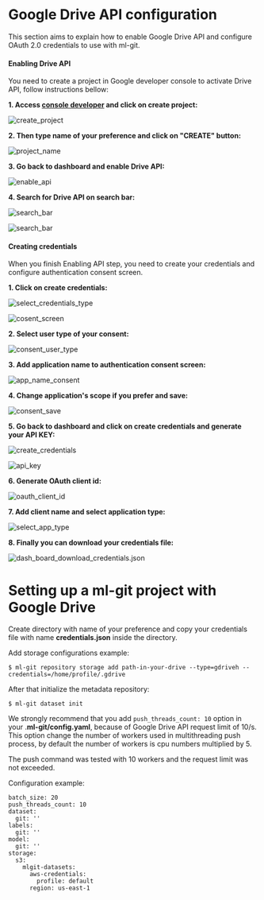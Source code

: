 # Google Drive API configuration

This section aims to explain how to enable Google Drive API and configure OAuth 2.0 credentials to use with ml-git.

#### Enabling Drive API

You need to create a project in Google developer console to activate Drive API, follow instructions bellow:

**1. Access [console developer](https://console.developers.google.com/) and click on create project:**

![create_project](drive_api_pic/start_screen.png)

**2. Then type name of your preference and click on "CREATE" button:**

![project_name](drive_api_pic/create_project_screen.png)

**3. Go back to dashboard and enable Drive API:**


![enable_api](drive_api_pic/enable_api.png)

**4. Search for Drive API on search bar:**

![search_bar](drive_api_pic/search_api_bar.png)

![search_bar](drive_api_pic/enable_api_buttom.png)

#### Creating credentials

When you finish Enabling API step, you need to create your credentials and configure authentication consent screen.

**1. Click on create credentials:**

![select_credentials_type](drive_api_pic/select_credentials_api.png)

![cosent_screen](drive_api_pic/consent_screen.png)


**2. Select user type of your consent:**

![consent_user_type](drive_api_pic/consent_user_type.png)

**3. Add application name to authentication consent screen:**

![app_name_consent](drive_api_pic/consent_app_name.png)

**4. Change application's scope if you prefer and save:**

![consent_save](drive_api_pic/consent_save.png)

**5. Go back to dashboard and click on create credentials and generate your API KEY:**

![create_credentials](drive_api_pic/create_credentials_screen.png)

![api_key](drive_api_pic/create_api_key.png)

**6. Generate OAuth client id:**

![oauth_client_id](drive_api_pic/create_oauth_client_id.png)

**7. Add client name and select application type:**

![select_app_type](drive_api_pic/select_other_oauth_client.png)

**8. Finally you can download your credentials file:**

![dash_board_download_credentials.json](drive_api_pic/download_credentials_json.png)

# Setting up a ml-git project with Google Drive #

Create directory with name  of your preference and copy your credentials  file with name **credentials.json** inside the directory.

Add storage configurations example:

```
$ ml-git repository storage add path-in-your-drive --type=gdriveh --credentials=/home/profile/.gdrive
```

After that initialize the metadata repository:

```
$ ml-git dataset init
```



We strongly recommend that you add `push_threads_count: 10` option in your .**ml-git/config.yaml**, because of Google Drive API request limit of 10/s. This option change the number of workers used in multithreading push process, by default the number of workers is cpu numbers multiplied by 5. 

The push command was tested with 10 workers and the request limit was not exceeded.

Configuration example:

```
batch_size: 20
push_threads_count: 10
dataset:
  git: ''
labels:
  git: ''
model:
  git: ''
storage:
  s3:
    mlgit-datasets:
      aws-credentials:
        profile: default
      region: us-east-1
```

